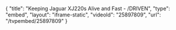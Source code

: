 {
    "title": "Keeping Jaguar XJ220s Alive and Fast - \/DRIVEN",
    "type": "embed",
    "layout": "iframe-static",
    "videoId": "25897809",
    "url": "\/tvpembed\/25897809"
}